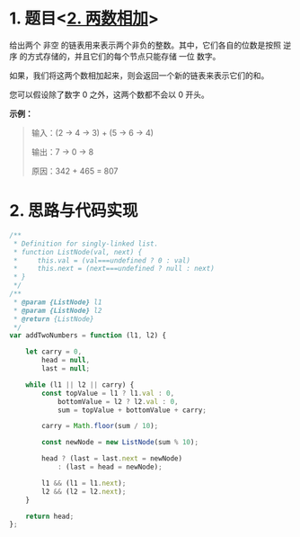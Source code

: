 # 1. 题目<[2. 两数相加](https://leetcode-cn.com/problems/add-two-numbers/)>

给出两个 非空 的链表用来表示两个非负的整数。其中，它们各自的位数是按照 逆序 的方式存储的，并且它们的每个节点只能存储 一位 数字。

如果，我们将这两个数相加起来，则会返回一个新的链表来表示它们的和。

您可以假设除了数字 0 之外，这两个数都不会以 0 开头。

**示例：**

> 输入：(2 -> 4 -> 3) + (5 -> 6 -> 4)
>
> 输出：7 -> 0 -> 8
>
> 原因：342 + 465 = 807

# 2. 思路与代码实现

```javascript
/**
 * Definition for singly-linked list.
 * function ListNode(val, next) {
 *     this.val = (val===undefined ? 0 : val)
 *     this.next = (next===undefined ? null : next)
 * }
 */
/**
 * @param {ListNode} l1
 * @param {ListNode} l2
 * @return {ListNode}
 */
var addTwoNumbers = function (l1, l2) {

    let carry = 0,
        head = null,
        last = null;

    while (l1 || l2 || carry) {
        const topValue = l1 ? l1.val : 0,
            bottomValue = l2 ? l2.val : 0,
            sum = topValue + bottomValue + carry;

        carry = Math.floor(sum / 10);

        const newNode = new ListNode(sum % 10);

        head ? (last = last.next = newNode)
            : (last = head = newNode);

        l1 && (l1 = l1.next);
        l2 && (l2 = l2.next);
    }

    return head;
};
```
